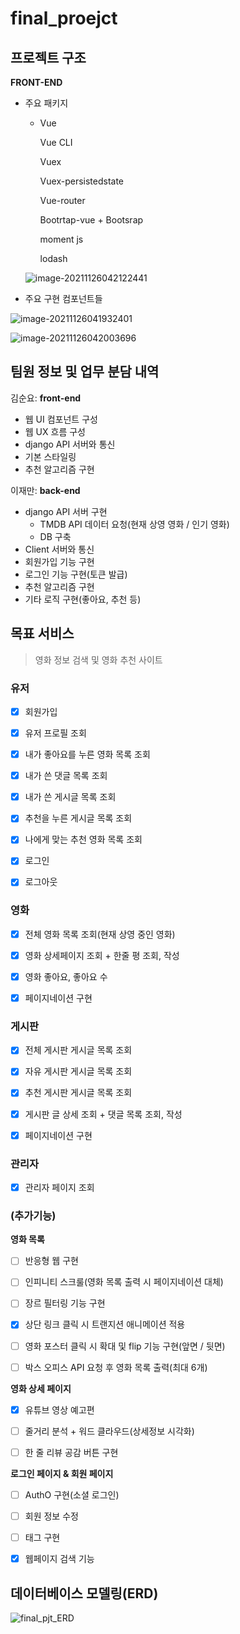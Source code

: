 # final_proejct



## 프로젝트 구조



**FRONT-END**

- 주요 패키지

  - Vue

    Vue CLI

    Vuex

    Vuex-persistedstate

    Vue-router

    Bootrtap-vue + Bootsrap

    moment js

    lodash

  ![image-20211126042122441](README.assets/image-20211126042122441.png)

  

  

- 주요 구현 컴포넌트들

![image-20211126041932401](README.assets/image-20211126041932401-16378679764051.png)



![image-20211126042003696](README.assets/image-20211126042003696-16378680052262.png)









## 팀원 정보 및 업무 분담 내역



김순요: **front-end**

- 웹 UI 컴포넌트 구성
- 웹 UX 흐름 구성
- django API 서버와 통신
- 기본 스타일링
- 추천 알고리즘 구현



이재만: **back-end**

- django API 서버 구현
  - TMDB API 데이터 요청(현재 상영 영화 / 인기 영화)
  - DB 구축
- Client 서버와 통신
- 회원가입 기능 구현
- 로그인 기능 구현(토큰 발급)
- 추천 알고리즘 구현
- 기타 로직 구현(좋아요, 추천 등)





## 목표 서비스

> 영화 정보 검색 및 영화 추천 사이트



### **유저**

- [x] 회원가입
- [x] 유저 프로필 조회
- [x] 내가 좋아요를 누른 영화 목록 조회
- [x] 내가 쓴 댓글 목록 조회
- [x] 내가 쓴 게시글 목록 조회
- [x] 추천을 누른 게시글 목록 조회
- [x] 나에게 맞는 추천 영화 목록 조회
- [x] 로그인
- [x] 로그아웃



### **영화**

- [x] 전체 영화 목록 조회(현재 상영 중인 영화)
- [x] 영화 상세페이지 조회 + 한줄 평 조회, 작성
- [x] 영화 좋아요, 좋아요 수
- [x] 페이지네이션 구현



### **게시판**

- [x] 전체 게시판 게시글 목록 조회
- [x] 자유 게시판 게시글 목록 조회
- [x] 추천 게시판 게시글 목록 조회
- [x] 게시판 글 상세 조회 + 댓글 목록 조회, 작성
- [x] 페이지네이션 구현



### **관리자**

- [x] 관리자 페이지 조회



### **(추가기능)**

**영화 목록**

- [ ] 반응형 웹 구현 
- [ ] 인피니티 스크룰(영화 목록 출력 시 페이지네이션 대체) 
- [ ] 장르 필터링 기능 구현 
- [x] 상단 링크 클릭 시 트랜지션 애니메이션 적용 
- [ ] 영화 포스터 클릭 시 확대 및 flip 기능 구현(앞면 / 뒷면)

- [ ] 박스 오피스 API 요청 후 영화 목록 출력(최대 6개)



**영화 상세 페이지**

- [x] 유튜브 영상 예고편  
- [ ] 줄거리 분석 + 워드 클라우드(상세정보 시각화) 
- [ ] 한 줄 리뷰 공감 버튼 구현



**로그인 페이지 & 회원 페이지**

- [ ] AuthO 구현(소셜 로그인)  
- [ ] 회원 정보 수정   
- [ ] 태그 구현  
- [x] 웹페이지 검색 기능



## 데이터베이스 모델링(ERD)



![final_pjt_ERD](README.assets/final_pjt_ERD-16372012303931.jpg)



